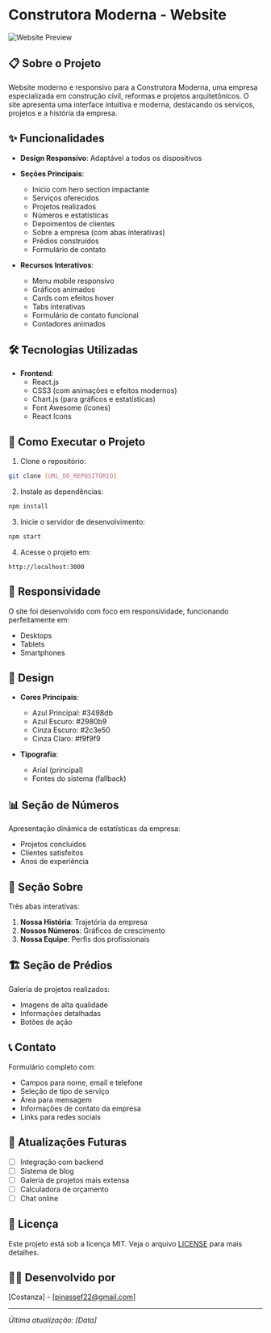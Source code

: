 # Construtora Moderna - Website

![Website Preview](https://images.unsplash.com/photo-1600585154340-be6161a56a0c?ixlib=rb-1.2.1&auto=format&fit=crop&w=1350&q=80)

## 📋 Sobre o Projeto

Website moderno e responsivo para a Construtora Moderna, uma empresa especializada em construção civil, reformas e projetos arquitetônicos. O site apresenta uma interface intuitiva e moderna, destacando os serviços, projetos e a história da empresa.

## ✨ Funcionalidades

- **Design Responsivo**: Adaptável a todos os dispositivos
- **Seções Principais**:
  - Início com hero section impactante
  - Serviços oferecidos
  - Projetos realizados
  - Números e estatísticas
  - Depoimentos de clientes
  - Sobre a empresa (com abas interativas)
  - Prédios construídos
  - Formulário de contato

- **Recursos Interativos**:
  - Menu mobile responsivo
  - Gráficos animados
  - Cards com efeitos hover
  - Tabs interativas
  - Formulário de contato funcional
  - Contadores animados

## 🛠️ Tecnologias Utilizadas

- **Frontend**:
  - React.js
  - CSS3 (com animações e efeitos modernos)
  - Chart.js (para gráficos e estatísticas)
  - Font Awesome (ícones)
  - React Icons

## 🚀 Como Executar o Projeto

1. Clone o repositório:
```bash
git clone [URL_DO_REPOSITÓRIO]
```

2. Instale as dependências:
```bash
npm install
```

3. Inicie o servidor de desenvolvimento:
```bash
npm start
```

4. Acesse o projeto em:
```
http://localhost:3000
```

## 📱 Responsividade

O site foi desenvolvido com foco em responsividade, funcionando perfeitamente em:
- Desktops
- Tablets
- Smartphones

## 🎨 Design

- **Cores Principais**:
  - Azul Principal: #3498db
  - Azul Escuro: #2980b9
  - Cinza Escuro: #2c3e50
  - Cinza Claro: #f9f9f9

- **Tipografia**:
  - Arial (principal)
  - Fontes do sistema (fallback)

## 📊 Seção de Números

Apresentação dinâmica de estatísticas da empresa:
- Projetos concluídos
- Clientes satisfeitos
- Anos de experiência

## 👥 Seção Sobre

Três abas interativas:
1. **Nossa História**: Trajetória da empresa
2. **Nossos Números**: Gráficos de crescimento
3. **Nossa Equipe**: Perfis dos profissionais

## 🏗️ Seção de Prédios

Galeria de projetos realizados:
- Imagens de alta qualidade
- Informações detalhadas
- Botões de ação

## 📞 Contato

Formulário completo com:
- Campos para nome, email e telefone
- Seleção de tipo de serviço
- Área para mensagem
- Informações de contato da empresa
- Links para redes sociais

## 🔄 Atualizações Futuras

- [ ] Integração com backend
- [ ] Sistema de blog
- [ ] Galeria de projetos mais extensa
- [ ] Calculadora de orçamento
- [ ] Chat online

## 📝 Licença

Este projeto está sob a licença MIT. Veja o arquivo [LICENSE](LICENSE) para mais detalhes.

## 👨‍💻 Desenvolvido por

[Costanza] - [pinassef22@gmail.com]

---

*Última atualização: [Data]*
